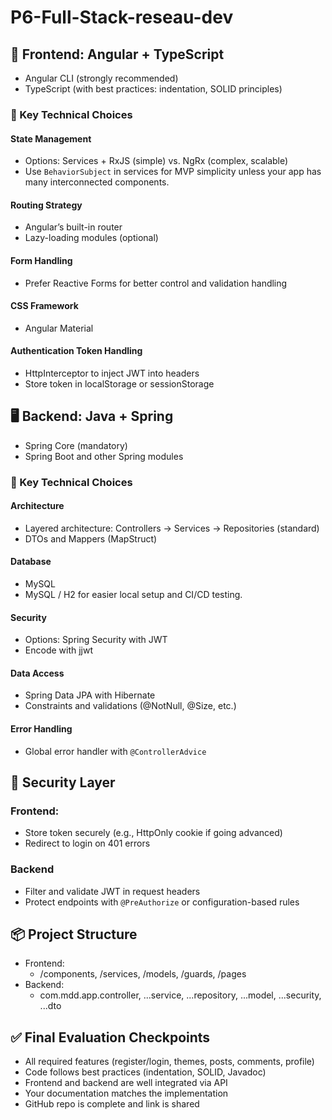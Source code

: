 # P6-Full-Stack-reseau-dev

## 🔧 Frontend: Angular + TypeScript

- Angular CLI (strongly recommended)
- TypeScript (with best practices: indentation, SOLID principles)

### 📌 Key Technical Choices

#### State Management

- Options: Services + RxJS (simple) vs. NgRx (complex, scalable)
- Use `BehaviorSubject` in services for MVP simplicity unless your app has many interconnected components.

#### Routing Strategy

- Angular’s built-in router
- Lazy-loading modules (optional)

#### Form Handling

- Prefer Reactive Forms for better control and validation handling

#### CSS Framework

- Angular Material

#### Authentication Token Handling

- HttpInterceptor to inject JWT into headers
- Store token in localStorage or sessionStorage

## 🖥️ Backend: Java + Spring

- Spring Core (mandatory)
- Spring Boot and other Spring modules

### 📌 Key Technical Choices

#### Architecture

- Layered architecture: Controllers → Services → Repositories (standard)
- DTOs and Mappers (MapStruct)

#### Database

- MySQL
- MySQL / H2 for easier local setup and CI/CD testing.

#### Security

- Options: Spring Security with JWT
- Encode with jjwt

#### Data Access

- Spring Data JPA with Hibernate
- Constraints and validations (@NotNull, @Size, etc.)

#### Error Handling

- Global error handler with `@ControllerAdvice`

## 🔐 Security Layer

### Frontend:

- Store token securely (e.g., HttpOnly cookie if going advanced)
- Redirect to login on 401 errors

### Backend

- Filter and validate JWT in request headers
- Protect endpoints with `@PreAuthorize` or configuration-based rules

## 📦 Project Structure

- Frontend:
  - /components, /services, /models, /guards, /pages
- Backend:
  - com.mdd.app.controller, ...service, ...repository, ...model, ...security, ...dto

## ✅ Final Evaluation Checkpoints

- All required features (register/login, themes, posts, comments, profile)
- Code follows best practices (indentation, SOLID, Javadoc)
- Frontend and backend are well integrated via API
- Your documentation matches the implementation
- GitHub repo is complete and link is shared
